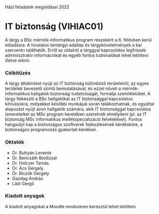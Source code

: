 Házi feladatok megoldásai 2022
# IT biztonság (VIHIAC01)
A tárgy a BSc mérnök-informatikus program részeként a 6. félévben kerül előadásra. A hivatalos tantárgyi adatlap és tárgykövetelmények a kar szerverén találhatók. Erről az oldalról a tárggyal kapcsolatos legfrisseb adminisztratív információkat és egyéb fontos tudnivalókat lehet letölteni illetve elérni.

### Célkitűzés
A tárgy áttekintést nyújt az IT biztonság különböző területeiről, az egyes területek bevezető szintű bemutatásával, és ezzel növeli a mérnök-informatikus hallgatók biztonság-tudatosságát, formálja szemléletüket. A tárgy felkészíti a BSc hallgatókat az IT biztonsággal kapcsolatos kihívásokra, melyekkel későbbi munkájuk során találkozhatnak, és egyúttal alapozást nyújt azon hallgatók számára, akik IT biztonsággal kapcsolatos ismereteiket az MSc program keretében szeretnék elmélyíteni (pl. az IT biztonság MSc informatikus mellékspecializáció felvételével). Fontos hangsúlyt kap a biztonságos szoftverek fejlesztésének kérdésköre, a biztonságos programozás gyakorlati kérdései.

### Oktatók
- Dr. Buttyán Levente
- Dr. Bencsáth Boldizsár
- Dr. Holczer Tamás
- Dr. Ács Gergely
- Dr. Biczók Gergely
- Gazdag András
- Ládi Gergő

### Kiadott anyagok
A kiadott anyagokat a Moodle rendszeren keresztül lehet letölteni.
